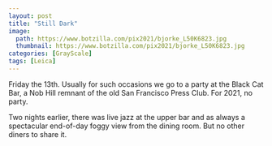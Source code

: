 ```yaml
---
layout: post
title: "Still Dark"
image:
  path: https://www.botzilla.com/pix2021/bjorke_L50K6823.jpg
  thumbnail: https://www.botzilla.com/pix2021/bjorke_L50K6823.jpg
categories: [GrayScale]
tags: [Leica]
---
```


Friday the 13th. Usually for such occasions we go to a party at the Black Cat Bar, a Nob Hill remnant of the old San Francisco Press Club. For 2021, no party.

Two nights earlier, there was live jazz at the upper bar and as always a spectacular end-of-day foggy view from the dining room. But no other diners to share it.

